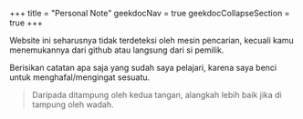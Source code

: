 +++
title = "Personal Note"
geekdocNav = true
geekdocCollapseSection = true
+++

Website ini seharusnya tidak terdeteksi oleh mesin pencarian, kecuali kamu menemukannya dari github atau langsung dari si pemilik.

Berisikan catatan apa saja yang sudah saya pelajari, karena saya benci untuk menghafal/mengingat sesuatu. 

> Daripada ditampung oleh kedua tangan, alangkah lebih baik jika di tampung oleh wadah.